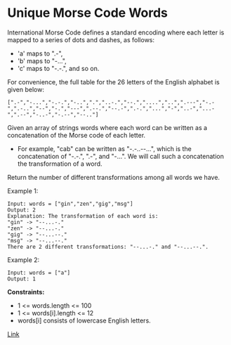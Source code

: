 # Unique Morse Code Words

International Morse Code defines a standard encoding where each letter is mapped to a series of dots and dashes, as
follows:

- 'a' maps to ".-",
- 'b' maps to "-...",
- 'c' maps to "-.-.", and so on.

For convenience, the full table for the 26 letters of the English alphabet is given below:

```
[".-","-...","-.-.","-..",".","..-.","--.","....","..",".---","-.-",".-..","--","-.","---",".--.","--.-",".-.","...","-","..-","...-",".--","-..-","-.--","--.."]
```

Given an array of strings words where each word can be written as a concatenation of the Morse code of each letter.

- For example, "cab" can be written as "-.-..--...", which is the concatenation of "-.-.", ".-", and "-...". We will
  call such a concatenation the transformation of a word.

Return the number of different transformations among all words we have.

Example 1:

```
Input: words = ["gin","zen","gig","msg"]
Output: 2
Explanation: The transformation of each word is:
"gin" -> "--...-."
"zen" -> "--...-."
"gig" -> "--...--."
"msg" -> "--...--."
There are 2 different transformations: "--...-." and "--...--.".
```

Example 2:

```
Input: words = ["a"]
Output: 1
```

**Constraints:**

- 1 <= words.length <= 100
- 1 <= words[i].length <= 12
- words[i] consists of lowercase English letters.

[Link](https://leetcode.com/problems/unique-morse-code-words/)